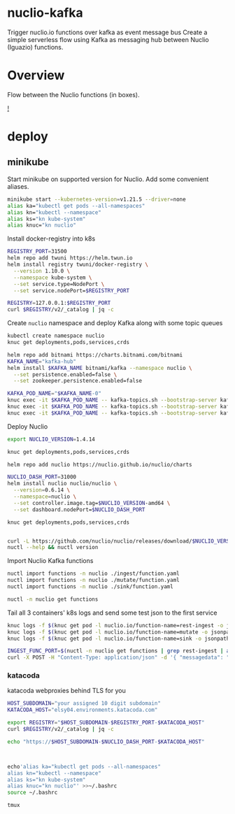 # nuclio-kafka

Trigger nuclio.io functions over kafka as event message bus
Create a simple serverless flow using Kafka as messaging hub between Nuclio (Iguazio) functions.

# Overview

Flow between the Nuclio functions (in boxes).

[!](./function-flow.png)

# deploy

## minikube

Start minikube on supported version for Nuclio. Add some convenient aliases.
```sh
minikube start --kubernetes-version=v1.21.5 --driver=none
alias ka="kubectl get pods --all-namespaces"
alias kn="kubectl --namespace"
alias ks="kn kube-system"
alias knuc="kn nuclio"
```

Install docker-registry into k8s
```sh
REGISTRY_PORT=31500
helm repo add twuni https://helm.twun.io
helm install registry twuni/docker-registry \
  --version 1.10.0 \
  --namespace kube-system \
  --set service.type=NodePort \
  --set service.nodePort=$REGISTRY_PORT

REGISTRY=127.0.0.1:$REGISTRY_PORT
curl $REGISTRY/v2/_catalog | jq -c
```


Create `nuclio` namespace and deploy Kafka along with some topic queues
```sh
kubectl create namespace nuclio
knuc get deployments,pods,services,crds

helm repo add bitnami https://charts.bitnami.com/bitnami
KAFKA_NAME="kafka-hub"
helm install $KAFKA_NAME bitnami/kafka --namespace nuclio \
  --set persistence.enabled=false \
  --set zookeeper.persistence.enabled=false

KAFKA_POD_NAME="$KAFKA_NAME-0"
knuc exec -it $KAFKA_POD_NAME -- kafka-topics.sh --bootstrap-server kafka-hub.nuclio.svc.cluster.local:9092 --create --replication-factor 1 --partitions 1 --topic nuclioevents
knuc exec -it $KAFKA_POD_NAME -- kafka-topics.sh --bootstrap-server kafka-hub.nuclio.svc.cluster.local:9092 --create --replication-factor 1 --partitions 1 --topic ingest
knuc exec -it $KAFKA_POD_NAME -- kafka-topics.sh --bootstrap-server kafka-hub.nuclio.svc.cluster.local:9092 --list
```

Deploy Nuclio

```sh
export NUCLIO_VERSION=1.4.14

knuc get deployments,pods,services,crds

helm repo add nuclio https://nuclio.github.io/nuclio/charts

NUCLIO_DASH_PORT=31000
helm install nuclio nuclio/nuclio \
  --version=0.6.14 \
  --namespace=nuclio \
  --set controller.image.tag=$NUCLIO_VERSION-amd64 \
  --set dashboard.nodePort=$NUCLIO_DASH_PORT

knuc get deployments,pods,services,crds


curl -L https://github.com/nuclio/nuclio/releases/download/$NUCLIO_VERSION/nuctl-$NUCLIO_VERSION-linux-amd64 -o /usr/local/bin/nuctl && chmod +x /usr/local/bin/nuctl
nuctl --help && nuctl version
```

Import Nuclio Kafka functions
```sh
nuctl import functions -n nuclio ./ingest/function.yaml
nuctl import functions -n nuclio ./mutate/function.yaml
nuctl import functions -n nuclio ./sink/function.yaml

nuctl -n nuclio get functions
```


Tail all 3 containers' k8s logs and send some test json to the first service
```sh
knuc logs -f $(knuc get pod -l nuclio.io/function-name=rest-ingest -o jsonpath='{.items[0].metadata.name}') &
knuc logs -f $(knuc get pod -l nuclio.io/function-name=mutate -o jsonpath='{.items[0].metadata.name}') &
knuc logs -f $(knuc get pod -l nuclio.io/function-name=sink -o jsonpath='{.items[0].metadata.name}') &

INGEST_FUNC_PORT=$(nuctl -n nuclio get functions | grep rest-ingest | awk '{print $9}')
curl -X POST -H "Content-Type: application/json" -d '{ "messagedata": "original"}' "http://127.0.0.1:$INGEST_FUNC_PORT/"
```

### katacoda

katacoda webproxies behind TLS for you

```sh
HOST_SUBDOMAIN="your assigned 10 digit subdomain"
KATACODA_HOST="elsy04.environments.katacoda.com"

export REGISTRY="$HOST_SUBDOMAIN-$REGISTRY_PORT-$KATACODA_HOST"
curl $REGISTRY/v2/_catalog | jq -c

echo "https://$HOST_SUBDOMAIN-$NUCLIO_DASH_PORT-$KATACODA_HOST"



echo'alias ka="kubectl get pods --all-namespaces"
alias kn="kubectl --namespace"
alias ks="kn kube-system"
alias knuc="kn nuclio"' >>~/.bashrc
source ~/.bashrc

tmux
```